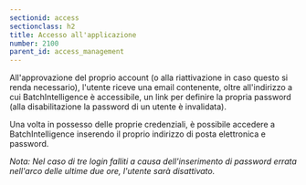 ```yaml
---
sectionid: access
sectionclass: h2
title: Accesso all'applicazione
number: 2100
parent_id: access_management
---
```

All'approvazione del proprio account (o alla riattivazione in caso questo si renda necessario), l'utente riceve una email contenente, oltre all'indirizzo a cui BatchIntelligence è accessibile, un link per definire la propria password (alla disabilitazione la password di un utente è invalidata).

Una volta in possesso delle proprie credenziali, è possibile accedere a BatchIntelligence inserendo il proprio indirizzo di posta elettronica e password.

_Nota: Nel caso di tre login falliti a causa dell'inserimento di password errata nell'arco delle ultime due ore, l'utente sarà disattivato._

